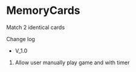 MemoryCards
===========

Match 2 identical cards

Change log
- V_1.0
 1. Allow user manually play game and with timer

